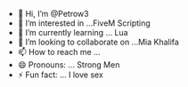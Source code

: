 - 👋 Hi, I’m @Petrow3
- 👀 I’m interested in ...FiveM Scripting
- 🌱 I’m currently learning ... Lua
- 💞️ I’m looking to collaborate on ...Mia Khalifa
- 📫 How to reach me ...
- 😄 Pronouns: ... Strong Men
- ⚡ Fun fact: ... I love sex

<!---
Petrow3/Petrow3 is a ✨ special ✨ repository because its `README.md` (this file) appears on your GitHub profile.
You can click the Preview link to take a look at your changes.
--->
